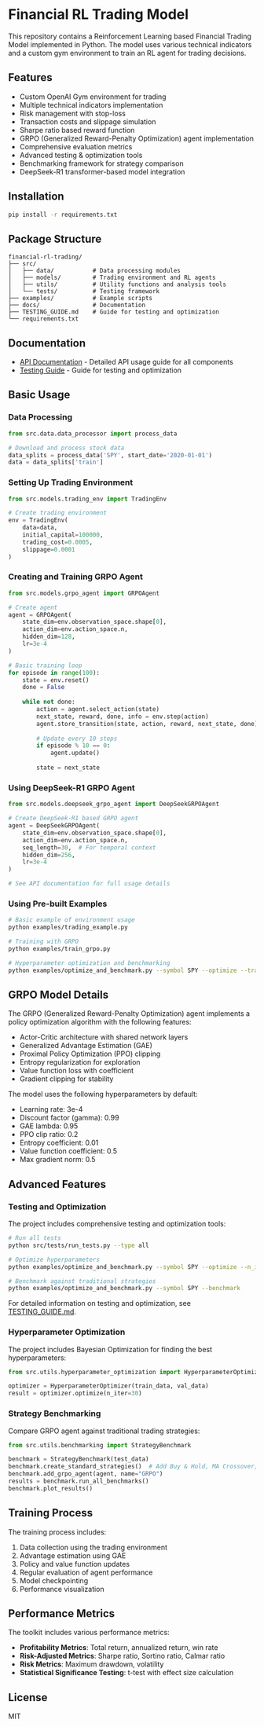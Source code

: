 # Financial RL Trading Model

This repository contains a Reinforcement Learning based Financial Trading Model implemented in Python. The model uses various technical indicators and a custom gym environment to train an RL agent for trading decisions.

## Features

* Custom OpenAI Gym environment for trading
* Multiple technical indicators implementation
* Risk management with stop-loss
* Transaction costs and slippage simulation
* Sharpe ratio based reward function
* GRPO (Generalized Reward-Penalty Optimization) agent implementation
* Comprehensive evaluation metrics
* Advanced testing & optimization tools
* Benchmarking framework for strategy comparison
* DeepSeek-R1 transformer-based model integration

## Installation

```bash
pip install -r requirements.txt
```

## Package Structure

```
financial-rl-trading/
├── src/
│   ├── data/           # Data processing modules
│   ├── models/         # Trading environment and RL agents
│   ├── utils/          # Utility functions and analysis tools
│   └── tests/          # Testing framework
├── examples/           # Example scripts
├── docs/               # Documentation
├── TESTING_GUIDE.md    # Guide for testing and optimization
└── requirements.txt
```

## Documentation

* [API Documentation](docs/api_documentation.md) - Detailed API usage guide for all components
* [Testing Guide](TESTING_GUIDE.md) - Guide for testing and optimization

## Basic Usage

### Data Processing

```python
from src.data.data_processor import process_data

# Download and process stock data
data_splits = process_data('SPY', start_date='2020-01-01')
data = data_splits['train']
```

### Setting Up Trading Environment

```python
from src.models.trading_env import TradingEnv

# Create trading environment
env = TradingEnv(
    data=data,
    initial_capital=100000,
    trading_cost=0.0005,
    slippage=0.0001
)
```

### Creating and Training GRPO Agent

```python
from src.models.grpo_agent import GRPOAgent

# Create agent
agent = GRPOAgent(
    state_dim=env.observation_space.shape[0],
    action_dim=env.action_space.n,
    hidden_dim=128,
    lr=3e-4
)

# Basic training loop
for episode in range(100):
    state = env.reset()
    done = False
    
    while not done:
        action = agent.select_action(state)
        next_state, reward, done, info = env.step(action)
        agent.store_transition(state, action, reward, next_state, done)
        
        # Update every 10 steps
        if episode % 10 == 0:
            agent.update()
        
        state = next_state
```

### Using DeepSeek-R1 GRPO Agent

```python
from src.models.deepseek_grpo_agent import DeepSeekGRPOAgent

# Create DeepSeek-R1 based GRPO agent
agent = DeepSeekGRPOAgent(
    state_dim=env.observation_space.shape[0],
    action_dim=env.action_space.n,
    seq_length=30,  # For temporal context
    hidden_dim=256,
    lr=3e-4
)

# See API documentation for full usage details
```

### Using Pre-built Examples

```bash
# Basic example of environment usage
python examples/trading_example.py

# Training with GRPO
python examples/train_grpo.py

# Hyperparameter optimization and benchmarking
python examples/optimize_and_benchmark.py --symbol SPY --optimize --train --benchmark
```

## GRPO Model Details

The GRPO (Generalized Reward-Penalty Optimization) agent implements a policy optimization algorithm with the following features:

* Actor-Critic architecture with shared network layers
* Generalized Advantage Estimation (GAE)
* Proximal Policy Optimization (PPO) clipping
* Entropy regularization for exploration
* Value function loss with coefficient
* Gradient clipping for stability

The model uses the following hyperparameters by default:
* Learning rate: 3e-4
* Discount factor (gamma): 0.99
* GAE lambda: 0.95
* PPO clip ratio: 0.2
* Entropy coefficient: 0.01
* Value function coefficient: 0.5
* Max gradient norm: 0.5

## Advanced Features

### Testing and Optimization

The project includes comprehensive testing and optimization tools:

```bash
# Run all tests
python src/tests/run_tests.py --type all

# Optimize hyperparameters
python examples/optimize_and_benchmark.py --symbol SPY --optimize --n_iter 30

# Benchmark against traditional strategies
python examples/optimize_and_benchmark.py --symbol SPY --benchmark
```

For detailed information on testing and optimization, see [TESTING_GUIDE.md](TESTING_GUIDE.md).

### Hyperparameter Optimization

The project includes Bayesian Optimization for finding the best hyperparameters:

```python
from src.utils.hyperparameter_optimization import HyperparameterOptimizer

optimizer = HyperparameterOptimizer(train_data, val_data)
result = optimizer.optimize(n_iter=30)
```

### Strategy Benchmarking

Compare GRPO agent against traditional trading strategies:

```python
from src.utils.benchmarking import StrategyBenchmark

benchmark = StrategyBenchmark(test_data)
benchmark.create_standard_strategies()  # Add Buy & Hold, MA Crossover, RSI, etc.
benchmark.add_grpo_agent(agent, name="GRPO")
results = benchmark.run_all_benchmarks()
benchmark.plot_results()
```

## Training Process

The training process includes:

1. Data collection using the trading environment
2. Advantage estimation using GAE
3. Policy and value function updates
4. Regular evaluation of agent performance
5. Model checkpointing
6. Performance visualization

## Performance Metrics

The toolkit includes various performance metrics:

* **Profitability Metrics**: Total return, annualized return, win rate
* **Risk-Adjusted Metrics**: Sharpe ratio, Sortino ratio, Calmar ratio
* **Risk Metrics**: Maximum drawdown, volatility
* **Statistical Significance Testing**: t-test with effect size calculation

## License

MIT